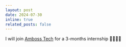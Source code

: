 ```yaml
---
layout: post
date: 2024-07-30
inline: true
related_posts: false
---
```


I will join [Amboss Tech](https://amboss.tech/) for a 3-months internship 👨‍💻🇺🇸
